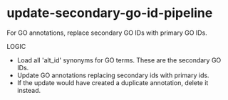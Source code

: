# update-secondary-go-id-pipeline
For GO annotations, replace secondary GO IDs with primary GO IDs.

LOGIC

- Load all 'alt_id' synonyms for GO terms. These are the secondary GO IDs.
- Update GO annotations replacing secondary ids with primary ids.
- If the update would have created a duplicate annotation, delete it instead.
